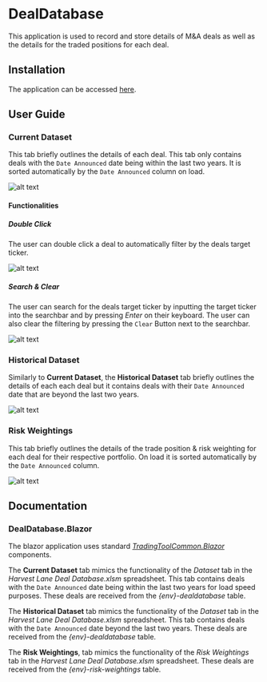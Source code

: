   
# DealDatabase

This application is used to record and store details of M&A deals as well as the details for the traded positions for each deal.

## Installation

The application can be accessed [here](https://dealdatabase.hlamtools.trade).

## User Guide

### Current Dataset

This tab briefly outlines the details of each deal. This tab only contains deals with the `Date Announced` date being within the last two years. It is sorted automatically by the `Date Announced` column on load.

![alt text](https://hlam-static-public.s3.ap-southeast-2.amazonaws.com/dealdatabase-current-dataset.png)

#### Functionalities

##### Double Click

The user can double click a deal to automatically filter by the deals target ticker.

![alt text](https://hlam-static-public.s3.ap-southeast-2.amazonaws.com/dealdatabase-current-dataset-filter.png)

##### Search & Clear

The user can search for the deals target ticker by inputting the target ticker into the searchbar and by pressing *Enter* on their keyboard. The user can also clear the filtering by pressing the `Clear` Button next to the searchbar.

![alt text](https://hlam-static-public.s3.ap-southeast-2.amazonaws.com/dealdatabase-search-clear.png)

### Historical Dataset

Similarly to __Current Dataset__, the __Historical Dataset__ tab briefly outlines the details of each each deal but it contains deals with their `Date Announced` date that are beyond the last two years.

![alt text](https://hlam-static-public.s3.ap-southeast-2.amazonaws.com/dealdatabase-historical-dataset.png)

### Risk Weightings

This tab briefly outlines the details of the trade position & risk weighting for each deal for their respective portfolio. On load it is sorted automatically by the `Date Announced` column.

![alt text](https://hlam-static-public.s3.ap-southeast-2.amazonaws.com/dealdatabase-risk-weightings.png)
  
## Documentation

### DealDatabase.Blazor

The blazor application uses standard *[TradingToolCommon.Blazor](https://github.com/hlam-developers/TradingToolCommon)* components.

The __Current Dataset__ tab mimics the functionality of the *Dataset* tab in the *Harvest Lane Deal Database.xlsm* spreadsheet. This tab contains deals with the `Date Announced` date being within the last two years for load speed purposes. These deals are received from the *{env}-dealdatabase* table.

The __Historical Dataset__ tab mimics the functionality of the *Dataset* tab in the *Harvest Lane Deal Database.xlsm* spreadsheet. This tab contains deals with the `Date Announced` date beyond the last two years. These deals are received from the *{env}-dealdatabase* table.

The __Risk Weightings__, tab mimics the functionality of the *Risk Weightings* tab in the *Harvest Lane Deal Database.xlsm* spreadsheet. These deals are received from the *{env}-risk-weightings* table.